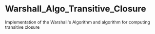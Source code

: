# Warshall_Algo_Transitive_Closure
Implementation of the Warshall's Algorithm and algorithm for computing transitive closure
